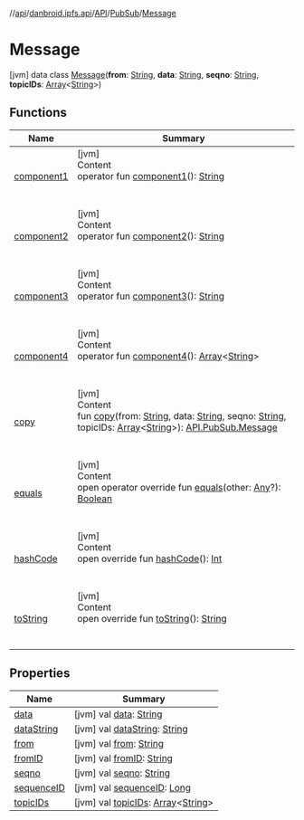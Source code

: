 //[api](../../../../index.md)/[danbroid.ipfs.api](../../../index.md)/[API](../../index.md)/[PubSub](../index.md)/[Message](index.md)



# Message  
 [jvm] data class [Message](index.md)(**from**: [String](https://kotlinlang.org/api/latest/jvm/stdlib/kotlin/-string/index.html), **data**: [String](https://kotlinlang.org/api/latest/jvm/stdlib/kotlin/-string/index.html), **seqno**: [String](https://kotlinlang.org/api/latest/jvm/stdlib/kotlin/-string/index.html), **topicIDs**: [Array](https://kotlinlang.org/api/latest/jvm/stdlib/kotlin/-array/index.html)<[String](https://kotlinlang.org/api/latest/jvm/stdlib/kotlin/-string/index.html)>)   


## Functions  
  
|  Name|  Summary| 
|---|---|
| [component1](component1.md)| [jvm]  <br>Content  <br>operator fun [component1](component1.md)(): [String](https://kotlinlang.org/api/latest/jvm/stdlib/kotlin/-string/index.html)  <br><br><br>
| [component2](component2.md)| [jvm]  <br>Content  <br>operator fun [component2](component2.md)(): [String](https://kotlinlang.org/api/latest/jvm/stdlib/kotlin/-string/index.html)  <br><br><br>
| [component3](component3.md)| [jvm]  <br>Content  <br>operator fun [component3](component3.md)(): [String](https://kotlinlang.org/api/latest/jvm/stdlib/kotlin/-string/index.html)  <br><br><br>
| [component4](component4.md)| [jvm]  <br>Content  <br>operator fun [component4](component4.md)(): [Array](https://kotlinlang.org/api/latest/jvm/stdlib/kotlin/-array/index.html)<[String](https://kotlinlang.org/api/latest/jvm/stdlib/kotlin/-string/index.html)>  <br><br><br>
| [copy](copy.md)| [jvm]  <br>Content  <br>fun [copy](copy.md)(from: [String](https://kotlinlang.org/api/latest/jvm/stdlib/kotlin/-string/index.html), data: [String](https://kotlinlang.org/api/latest/jvm/stdlib/kotlin/-string/index.html), seqno: [String](https://kotlinlang.org/api/latest/jvm/stdlib/kotlin/-string/index.html), topicIDs: [Array](https://kotlinlang.org/api/latest/jvm/stdlib/kotlin/-array/index.html)<[String](https://kotlinlang.org/api/latest/jvm/stdlib/kotlin/-string/index.html)>): [API.PubSub.Message](index.md)  <br><br><br>
| [equals](../../../../danbroid.ipfs.api.okhttp/-ok-http-call-executor/-companion/index.md#kotlin/Any/equals/#kotlin.Any?/PointingToDeclaration/)| [jvm]  <br>Content  <br>open operator override fun [equals](../../../../danbroid.ipfs.api.okhttp/-ok-http-call-executor/-companion/index.md#kotlin/Any/equals/#kotlin.Any?/PointingToDeclaration/)(other: [Any](https://kotlinlang.org/api/latest/jvm/stdlib/kotlin/-any/index.html)?): [Boolean](https://kotlinlang.org/api/latest/jvm/stdlib/kotlin/-boolean/index.html)  <br><br><br>
| [hashCode](../../../../danbroid.ipfs.api.okhttp/-ok-http-call-executor/-companion/index.md#kotlin/Any/hashCode/#/PointingToDeclaration/)| [jvm]  <br>Content  <br>open override fun [hashCode](../../../../danbroid.ipfs.api.okhttp/-ok-http-call-executor/-companion/index.md#kotlin/Any/hashCode/#/PointingToDeclaration/)(): [Int](https://kotlinlang.org/api/latest/jvm/stdlib/kotlin/-int/index.html)  <br><br><br>
| [toString](to-string.md)| [jvm]  <br>Content  <br>open override fun [toString](to-string.md)(): [String](https://kotlinlang.org/api/latest/jvm/stdlib/kotlin/-string/index.html)  <br><br><br>


## Properties  
  
|  Name|  Summary| 
|---|---|
| [data](index.md#danbroid.ipfs.api/API.PubSub.Message/data/#/PointingToDeclaration/)|  [jvm] val [data](index.md#danbroid.ipfs.api/API.PubSub.Message/data/#/PointingToDeclaration/): [String](https://kotlinlang.org/api/latest/jvm/stdlib/kotlin/-string/index.html)   <br>
| [dataString](index.md#danbroid.ipfs.api/API.PubSub.Message/dataString/#/PointingToDeclaration/)|  [jvm] val [dataString](index.md#danbroid.ipfs.api/API.PubSub.Message/dataString/#/PointingToDeclaration/): [String](https://kotlinlang.org/api/latest/jvm/stdlib/kotlin/-string/index.html)   <br>
| [from](index.md#danbroid.ipfs.api/API.PubSub.Message/from/#/PointingToDeclaration/)|  [jvm] val [from](index.md#danbroid.ipfs.api/API.PubSub.Message/from/#/PointingToDeclaration/): [String](https://kotlinlang.org/api/latest/jvm/stdlib/kotlin/-string/index.html)   <br>
| [fromID](index.md#danbroid.ipfs.api/API.PubSub.Message/fromID/#/PointingToDeclaration/)|  [jvm] val [fromID](index.md#danbroid.ipfs.api/API.PubSub.Message/fromID/#/PointingToDeclaration/): [String](https://kotlinlang.org/api/latest/jvm/stdlib/kotlin/-string/index.html)   <br>
| [seqno](index.md#danbroid.ipfs.api/API.PubSub.Message/seqno/#/PointingToDeclaration/)|  [jvm] val [seqno](index.md#danbroid.ipfs.api/API.PubSub.Message/seqno/#/PointingToDeclaration/): [String](https://kotlinlang.org/api/latest/jvm/stdlib/kotlin/-string/index.html)   <br>
| [sequenceID](index.md#danbroid.ipfs.api/API.PubSub.Message/sequenceID/#/PointingToDeclaration/)|  [jvm] val [sequenceID](index.md#danbroid.ipfs.api/API.PubSub.Message/sequenceID/#/PointingToDeclaration/): [Long](https://kotlinlang.org/api/latest/jvm/stdlib/kotlin/-long/index.html)   <br>
| [topicIDs](index.md#danbroid.ipfs.api/API.PubSub.Message/topicIDs/#/PointingToDeclaration/)|  [jvm] val [topicIDs](index.md#danbroid.ipfs.api/API.PubSub.Message/topicIDs/#/PointingToDeclaration/): [Array](https://kotlinlang.org/api/latest/jvm/stdlib/kotlin/-array/index.html)<[String](https://kotlinlang.org/api/latest/jvm/stdlib/kotlin/-string/index.html)>   <br>

